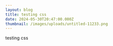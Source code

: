 ```yaml
---
layout: blog
title: testing css
date: 2024-05-30T20:47:00.000Z
thumbnail: /images/uploads/untitled-11233.png
---
```

testing css
